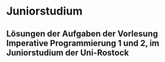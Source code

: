 # Juniorstudium
## Lösungen der Aufgaben der Vorlesung Imperative Programmierung 1 und 2, im Juniorstudium der Uni-Rostock
